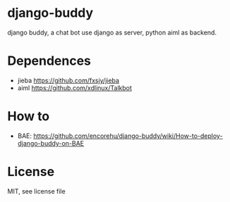 django-buddy
============

django buddy, a chat bot use django as server, python aiml as backend.


Dependences
===========
 - jieba https://github.com/fxsjy/jieba
 - aiml  https://github.com/xdlinux/Talkbot

How to
======
 - BAE: https://github.com/encorehu/django-buddy/wiki/How-to-deploy-django-buddy-on-BAE

License
=======
MIT, see license file
